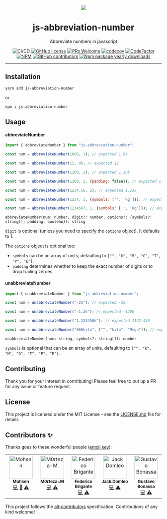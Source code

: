 <div align="center">
	<p align="center">
		<img src="./images/cover.png"/>
	</p>
	<h1 align="center">js-abbreviation-number</h1>
	<p align="center">Abbreviate numbers in javascript</p>

![CI/CD](https://github.com/moh3n9595/js-abbreviation-number/workflows/Continuous%20Integration/badge.svg)
[![GitHub license](https://img.shields.io/badge/license-MIT-blue.svg)](https://github.com/moh3n9595/js-abbreviation-number/blob/master/LICENSE)
[![PRs Welcome](https://img.shields.io/badge/PRs-welcome-orange.svg)](https://github.com/moh3n9595/js-abbreviation-number/compare)
[![codecov](https://codecov.io/gh/moh3n9595/js-abbreviation-number/branch/master/graph/badge.svg)](https://codecov.io/gh/moh3n9595/js-abbreviation-number) [![CodeFactor](https://www.codefactor.io/repository/github/moh3n9595/js-abbreviation-number/badge/master)](https://www.codefactor.io/repository/github/moh3n9595/js-abbreviation-number/overview/master)
[![NPM](https://img.shields.io/npm/v/js-abbreviation-number.svg)](https://www.npmjs.com/package/js-abbreviation-number)
[![GitHub contributors](https://img.shields.io/github/contributors/moh3n9595/js-abbreviation-number.svg)](https://GitHub.com/moh3n9595/js-abbreviation-number/contributors/)
[![Npm package yearly downloads](https://badgen.net/npm/dy/js-abbreviation-number)](https://npmjs.com/package/js-abbreviation-number)

</div>
<hr />

## Installation

```
yarn add js-abbreviation-number
```
or
```
npm i js-abbreviation-number
```

## Usage

#### abbreviateNumber

```js
import { abbreviateNumber } from "js-abbreviation-number";

const num = abbreviateNumber(1000, 1); // expected 1.0k

const num = abbreviateNumber(12, 0); // expected 12

const num = abbreviateNumber(1100, 2); // expected 1.10k

const num = abbreviateNumber(1100, 2, {padding: false}); // expected 1.1k

const num = abbreviateNumber(1234.56, 2); // expected 1.23k

const num = abbreviateNumber(1234, 1, {symbols: ['', 'kg']}); // expected 1.2kg

const num = abbreviateNumber(1234567, 1, {symbols: ['', 'kg']}); // expected 1234.5kg
```

`abbreviateNumber(num: number, digit?: number, options?: {symbols?: string[]; padding: boolean}): string`

`digit` is optional (unless you need to specify the `options` object). It defaults to 1.

The `options` object is optional too:

- `symbols` can be an array of units, defaulting to `["", "k", "M", "G", "T", "P", "E"]`.
- `padding` determines whether to keep the exact number of digits or to drop trailing zeroes.

#### unabbreviateNumber

```js
import { unabbreviateNumber } from "js-abbreviation-number";

const num = unabbreviateNumber("-25"); // expected -25

const num = unabbreviateNumber("-1.3k"); // expected -1300

const num = unabbreviateNumber("1.123456k"); // expected 1123.456

const num = unabbreviateNumber("666kilo", ["", "kilo", "Mega"]); // expected 666000
```

`unabbreviateNumber(num: string, symbols?: string[]): number`

`symbols` is optional that can be an array of units, defaulting to `["", "k", "M", "G", "T", "P", "E"]`.

## Contributing

Thank you for your interest in contributing! Please feel free to put up a PR for any issue or feature request.

## License

This project is licensed under the MIT License - see the [LICENSE.md](https://github.com/moh3n9595/js-abbreviation-number/blob/master/LICENSE) file for details


## Contributors ✨

Thanks goes to these wonderful people ([emoji key](https://allcontributors.org/docs/en/emoji-key)):

<!-- ALL-CONTRIBUTORS-LIST:START - Do not remove or modify this section -->
<!-- prettier-ignore-start -->
<!-- markdownlint-disable -->
<table>
  <tbody>
    <tr>
      <td align="center" valign="top" width="14.28%"><a href="https://github.com/moh3n9595"><img src="https://avatars.githubusercontent.com/u/20948388?v=4?s=75" width="75px;" alt="Mohsen"/><br /><sub><b>Mohsen</b></sub></a><br /><a href="https://github.com/moh3n9595/js-abbreviation-number/commits?author=moh3n9595" title="Code">💻</a> <a href="#maintenance-moh3n9595" title="Maintenance">🚧</a> <a href="https://github.com/moh3n9595/js-abbreviation-number/commits?author=moh3n9595" title="Tests">⚠️</a></td>
      <td align="center" valign="top" width="14.28%"><a href="https://github.com/M0rteza-M"><img src="https://avatars.githubusercontent.com/u/79398146?v=4?s=75" width="75px;" alt="M0rteza-M"/><br /><sub><b>M0rteza-M</b></sub></a><br /><a href="https://github.com/moh3n9595/js-abbreviation-number/commits?author=M0rteza-M" title="Code">💻</a> <a href="https://github.com/moh3n9595/js-abbreviation-number/commits?author=M0rteza-M" title="Tests">⚠️</a></td>
      <td align="center" valign="top" width="14.28%"><a href="https://github.com/fregante"><img src="https://avatars.githubusercontent.com/u/1402241?v=4?s=75" width="75px;" alt="Federico Brigante"/><br /><sub><b>Federico Brigante</b></sub></a><br /><a href="https://github.com/moh3n9595/js-abbreviation-number/commits?author=fregante" title="Code">💻</a> <a href="https://github.com/moh3n9595/js-abbreviation-number/commits?author=fregante" title="Tests">⚠️</a></td>
      <td align="center" valign="top" width="14.28%"><a href="https://jackdomleo.dev/"><img src="https://avatars.githubusercontent.com/u/43371432?v=4?s=75" width="75px;" alt="Jack Domleo"/><br /><sub><b>Jack Domleo</b></sub></a><br /><a href="https://github.com/moh3n9595/js-abbreviation-number/commits?author=jackdomleo7" title="Code">💻</a> <a href="https://github.com/moh3n9595/js-abbreviation-number/commits?author=jackdomleo7" title="Tests">⚠️</a></td>
      <td align="center" valign="top" width="14.28%"><a href="https://github.com/gustavobonassa"><img src="https://avatars.githubusercontent.com/u/26508215?v=4?s=75" width="75px;" alt="Gustavo Bonassa"/><br /><sub><b>Gustavo Bonassa</b></sub></a><br /><a href="https://github.com/moh3n9595/js-abbreviation-number/commits?author=gustavobonassa" title="Code">💻</a> <a href="https://github.com/moh3n9595/js-abbreviation-number/commits?author=gustavobonassa" title="Tests">⚠️</a></td>
    </tr>
  </tbody>
</table>

<!-- markdownlint-restore -->
<!-- prettier-ignore-end -->

<!-- ALL-CONTRIBUTORS-LIST:END -->

This project follows the [all-contributors](https://github.com/all-contributors/all-contributors) specification. Contributions of any kind welcome!